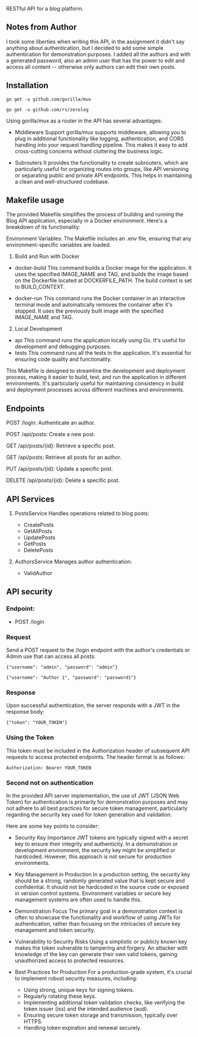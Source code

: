 RESTful API for a blog platform.

## Notes from Author

I took some liberties when writing this API, in the assignment it didn't say anything about authentication, but I decided to add some simple authentication for demonstration purposes. I added all the authors and with a generated password, also an admin user that has the power to edit and access all content -- otherwise only authors can edit their own posts. 

## Installation

`go get -u github.com/gorilla/mux`

`go get -u github.com/rs/zerolog`

Using gorilla/mux as a router in the API has several advantages:
- Middleware Support 
gorilla/mux supports middleware, allowing you to plug in additional functionality like logging, authentication, and CORS handling into your request handling pipeline. This makes it easy to add cross-cutting concerns without cluttering the business logic.

- Subrouters 
It provides the functionality to create subrouters, which are particularly useful for organizing routes into groups, like API versioning or separating public and private API endpoints. This helps in maintaining a clean and well-structured codebase.

## Makefile usage
The provided Makefile simplifies the process of building and running the Blog API application, especially in a Docker environment. Here's a breakdown of its functionality:

Environment Variables: The Makefile includes an .env file, ensuring that any environment-specific variables are loaded.

1. Build and Run with Docker
- docker-build
This command builds a Docker image for the application. It uses the specified IMAGE_NAME and TAG, and builds the image based on the Dockerfile located at DOCKERFILE_PATH. The build context is set to BUILD_CONTEXT.

- docker-run
This command runs the Docker container in an interactive terminal mode and automatically removes the container after it's stopped. It uses the previously built image with the specified IMAGE_NAME and TAG.

2. Local Development
- api
This command runs the application locally using Go. It's useful for development and debugging purposes. 
- tests
This command runs all the tests in the application. It's essential for ensuring code quality and functionality.

This Makefile is designed to streamline the development and deployment process, making it easier to build, test, and run the application in different environments. It's particularly useful for maintaining consistency in build and deployment processes across different machines and environments.

## Endpoints

POST /login: Authenticate an author.

POST /api/posts: Create a new post.

GET /api/posts/{id}: Retrieve a specific post.

GET /api/posts: Retrieve all posts for an author.

PUT /api/posts/{id}: Update a specific post.

DELETE /api/posts/{id}: Delete a specific post.

## API Services

1. PostsService
    Handles operations related to blog posts:

    - CreatePosts
    - GetAllPosts
    - UpdatePosts
    - GetPosts
    - DeletePosts

2. AuthorsService
    Manages author authentication:
    - ValidAuthor

## API security

### Endpoint:
- POST /login

### Request
Send a POST request to the /login endpoint with the author's credentials or Admin use that can access all posts:

`{"username": "admin", "password": "admin"}`

`{"username": "Author 1", "password": "password1"}`

### Response
Upon successful authentication, the server responds with a JWT in the response body:

`{"token": "YOUR_TOKEN"}`

### Using the Token
This token must be included in the Authorization header of subsequent API requests to access protected endpoints. The header format is as follows:

`Authorization: Bearer YOUR_TOKEN`

### Second not on authentication

In the provided API server implementation, the use of JWT (JSON Web Token) for authentication is primarily for demonstration purposes and may not adhere to all best practices for secure token management, particularly regarding the security key used for token generation and validation.

Here are some key points to consider:

- Security Key Importance
JWT tokens are typically signed with a secret key to ensure their integrity and authenticity. In a demonstration or development environment, the security key might be simplified or hardcoded. However, this approach is not secure for production environments.

- Key Management in Production 
In a production setting, the security key should be a strong, randomly generated value that is kept secure and confidential. It should not be hardcoded in the source code or exposed in version control systems. Environment variables or secure key management systems are often used to handle this.

- Demonstration Focus
The primary goal in a demonstration context is often to showcase the functionality and workflow of using JWTs for authentication, rather than focusing on the intricacies of secure key management and token security.

- Vulnerability to Security Risks
Using a simplistic or publicly known key makes the token vulnerable to tampering and forgery. An attacker with knowledge of the key can generate their own valid tokens, gaining unauthorized access to protected resources.

- Best Practices for Production
For a production-grade system, it's crucial to implement robust security measures, including:

    - Using strong, unique keys for signing tokens.
    - Regularly rotating these keys.
    - Implementing additional token validation checks, like verifying the token issuer (iss) and the intended audience (aud).
    - Ensuring secure token storage and transmission, typically over HTTPS.
    - Handling token expiration and renewal securely.